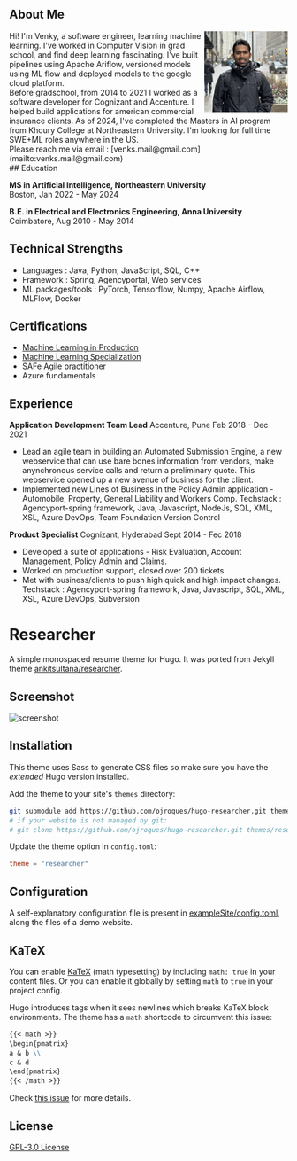 ## About Me

<img  src="/exampleSite/static/IMG_3335_profilepic.jpg" style="width:30%;height:40%" align="right">
Hi! I'm Venky, a software engineer, learning machine learning. I've worked in Computer Vision in grad school, and find deep learning fascinating. I've built pipelines using Apache Ariflow, versioned models using ML flow and deployed models to the google cloud platform.
<br/>Before gradschool, from 2014 to 2021 I worked as a software developer for Cognizant and Accenture. I helped build applications for american commercial insurance clients.
As of 2024, I've completed the Masters in AI program from Khoury College at Northeastern University. I'm looking for full time SWE+ML roles anywhere in the US.
<br/>Please reach me via email : [venks.mail@gmail.com](mailto:venks.mail@gmail.com)

<div style="clear:both"></div>
## Education

**MS in Artificial Intelligence, Northeastern University**
<br/>Boston, Jan 2022 - May 2024

**B.E. in Electrical and Electronics Engineering, Anna University**
<br/>Coimbatore, Aug 2010 - May 2014

## Technical Strengths
* Languages : Java, Python, JavaScript, SQL, C++
* Framework : Spring, Agencyportal, Web services
* ML packages/tools : PyTorch, Tensorflow, Numpy, Apache Airflow, MLFlow, Docker

## Certifications
* [Machine Learning in Production](https://coursera.org/share/1223b5ffc9461a2606c1f3f0083f67db)
* [Machine Learning Specialization](https://coursera.org/share/28e8d148ff923a8f7294d802636a7f81)
* SAFe Agile practitioner
* Azure fundamentals

## Experience

**Application Development Team Lead**
Accenture, Pune Feb 2018 - Dec 2021
* Lead an agile team in building an Automated Submission Engine, a new webservice that can use bare bones information from vendors, make anynchronous service calls and return a preliminary quote. This webservice opened up a new avenue of business for the client.
* Implemented new Lines of Business in the Policy Admin application - Automobile, Property, General Liability and Workers Comp.
Techstack : Agencyport-spring framework, Java, Javascript, NodeJs, SQL, XML, XSL, Azure DevOps, Team Foundation Version Control

**Product Specialist**
Cognizant, Hyderabad Sept 2014 - Fec 2018
* Developed a suite of applications - Risk Evaluation, Account Management, Policy Admin and Claims.
* Worked on production support, closed over 200 tickets.
* Met with business/clients to push high quick and high impact changes.
Techstack : Agencyport-spring framework, Java, Javascript, SQL, XML, XSL, Azure DevOps, Subversion


# Researcher

A simple monospaced resume theme for Hugo. It was ported from Jekyll theme
[ankitsultana/researcher](https://github.com/ankitsultana/researcher).

## Screenshot
![screenshot](https://user-images.githubusercontent.com/23409060/188607083-dd087121-16f9-4706-b8b9-a0e4c9e35d93.png)

## Installation
This theme uses Sass to generate CSS files so make sure you have the
*extended* Hugo version installed.

Add the theme to your site's `themes` directory:
```bash
git submodule add https://github.com/ojroques/hugo-researcher.git themes/researcher
# if your website is not managed by git:
# git clone https://github.com/ojroques/hugo-researcher.git themes/researcher
```

Update the theme option in `config.toml`:
```toml
theme = "researcher"
```

## Configuration
A self-explanatory configuration file is present in
[exampleSite/config.toml](https://github.com/ojroques/hugo-researcher/blob/master/exampleSite/config.toml),
along the files of a demo website.

## KaTeX
You can enable [KaTeX](https://katex.org/) (math typesetting) by including
`math: true` in your content files. Or you can enable it globally by setting
`math` to `true` in your project config.

Hugo introduces tags when it sees newlines which breaks KaTeX block
environments. The theme has a `math` shortcode to circumvent this issue:
```md
{{< math >}}
\begin{pmatrix}
a & b \\
c & d
\end{pmatrix}
{{< /math >}}
```
Check [this
issue](https://github.com/ojroques/hugo-researcher/issues/1#issuecomment-697247056)
for more details.

## License
[GPL-3.0 License](https://github.com/ojroques/hugo-researcher/blob/master/LICENSE)
